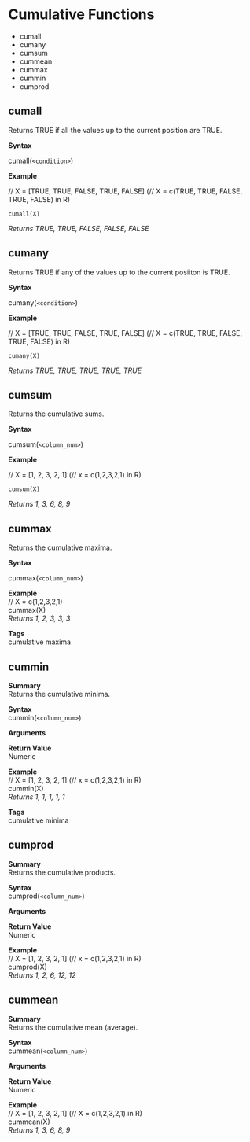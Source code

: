 # Cumulative Functions

- cumall
- cumany
- cumsum
- cummean
- cummax
- cummin
- cumprod



## cumall

Returns TRUE if all the values up to the current position are TRUE.

**Syntax**  

cumall(```<condition>```)

**Example**  

// X = [TRUE, TRUE, FALSE, TRUE, FALSE] (// X = c(TRUE, TRUE, FALSE, TRUE, FALSE) in R)  

```
cumall(X)  
```

_Returns TRUE, TRUE, FALSE, FALSE, FALSE_  


## cumany

Returns TRUE if any of the values up to the current posiiton is TRUE.

**Syntax**  

cumany(```<condition>```)

**Example**  

// X = [TRUE, TRUE, FALSE, TRUE, FALSE] (// X = c(TRUE, TRUE, FALSE, TRUE, FALSE) in R)  

```
cumany(X)  
```

_Returns TRUE, TRUE, TRUE, TRUE, TRUE_  


## cumsum

Returns the cumulative sums.

**Syntax**  

cumsum(```<column_num>```)


**Example**  

// X = [1, 2, 3, 2, 1] (// x = c(1,2,3,2,1) in R)  
```
cumsum(X)  
```

_Returns 1, 3, 6, 8, 9_  

## cummax

Returns the cumulative maxima.

**Syntax**  

cummax(```<column_num>```)

**Example**  
// X = c(1,2,3,2,1)  
cummax(X)  
_Returns 1, 2, 3, 3, 3_  

**Tags**  
cumulative maxima

## cummin

**Summary**  
Returns the cumulative minima.

**Syntax**  
cummin(```<column_num>```)

**Arguments**

**Return Value**  
Numeric  

**Example**  
// X = [1, 2, 3, 2, 1] (// x = c(1,2,3,2,1) in R)  
cummin(X)  
_Returns 1, 1, 1, 1, 1_  

**Tags**  
cumulative minima  


## cumprod

**Summary**  
Returns the cumulative products.

**Syntax**  
cumprod(```<column_num>```)

**Arguments**

**Return Value**  
Numeric  

**Example**  
// X = [1, 2, 3, 2, 1] (// x = c(1,2,3,2,1) in R)  
cumprod(X)  
_Returns 1, 2, 6, 12, 12_  


## cummean

**Summary**  
Returns the cumulative mean (average).

**Syntax**  
cummean(```<column_num>```)

**Arguments**

**Return Value**  
Numeric   

**Example**  
// X = [1, 2, 3, 2, 1] (// X = c(1,2,3,2,1) in R)  
cummean(X)  
_Returns 1, 3, 6, 8, 9_  